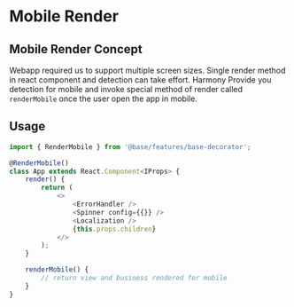 

# Mobile Render

## Mobile Render Concept

Webapp required us to support multiple screen sizes.
Single render method in react component and detection can take effort.
Harmony Provide you detection for mobile and invoke special method of render called `renderMobile` once the user open the app in mobile.

## Usage

```js
import { RenderMobile } from '@base/features/base-decorator';

@RenderMobile()
class App extends React.Component<IProps> {
    render() {
		return (
			<>
                <ErrorHandler />
                <Spinner config={{}} />
				<Localization />
				{this.props.children}
			</>
		);
	}

	renderMobile() {
        // return view and business rendered for mobile
    }
}
```